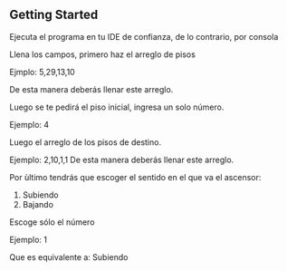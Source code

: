 ## Getting Started

Ejecuta el programa en tu IDE de confianza, de lo contrario, por consola

Llena los campos, primero haz el arreglo de pisos

Ejmplo: 
5,29,13,10

De esta manera deberás llenar este arreglo.

Luego se te pedirá el piso inicial, ingresa un solo número.

Ejemplo:
4

Luego el arreglo de los pisos de destino.

Ejemplo:
2,10,1,1
De esta manera deberás llenar este arreglo.

Por ùltimo tendrás que escoger el sentido en el que va el ascensor:

1) Subiendo
2) Bajando

Escoge sólo el número

Ejemplo:
1

Que es equivalente a: Subiendo
